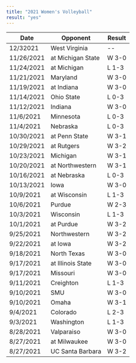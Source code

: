 ```yaml
---
title: "2021 Women's Volleyball"
result: "yes"
---
```


| Date | Opponent | Result |
|-|-|-|
| 12/32021 | West Virginia | -- |
| 11/26/2021 | at Michigan State | W 3-0 |
| 11/24/2021 | at Michigan | L 1-3 |
| 11/21/2021 | Maryland | W 3-0 |
| 11/19/2021 | at Indiana | W 3-0 |
| 11/14/2021 | Ohio State | L 0-3 |
| 11/12/2021 | Indiana | W 3-0 |
| 11/6/2021 | Minnesota | L 0-3 |
| 11/4/2021  | Nebraska | L 0-3 |
| 10/30/2021 | at Penn State | W 3-1 |
| 10/29/2021 | at Rutgers | W 3-2 |
| 10/23/2021 | Michigan | W 3-1 |
| 10/20/2021 | at Northwestern | W 3-1 |
| 10/16/2021 | at Nebraska | L 0-3 |
| 10/13/2021 | Iowa | W 3-0 |
| 10/9/2021 | at Wisconsin | L 1-3 |
| 10/6/2021 | Purdue | W 2-3 |
| 10/3/2021 | Wisconsin | L 1-3 |
| 10/1/2021 | at Purdue | W 3-2 |
| 9/25/2021 | Northwestern | W 3-2 |
| 9/22/2021 | at Iowa | W 3-2 |
| 9/18/2021 | North Texas | W 3-0 |
| 9/17/2021 | at Illinois State | W 3-0 |
| 9/17/2021 | Missouri | W 3-0 |
| 9/11/2021 | Creighton | L 1-3 |
| 9/10/2021 | SMU | W 3-0 |
| 9/10/2021 | Omaha | W 3-1 |
| 9/4/2021 | Colorado | L 2-3 |
| 9/3/2021 | Washington | L 1-3 |
| 8/28/2021 | Valparaiso | W 3-0 |
| 8/27/2021 | at Milwaukee | W 3-0 |
| 8/27/2021 | UC Santa Barbara | W 3-2 |
